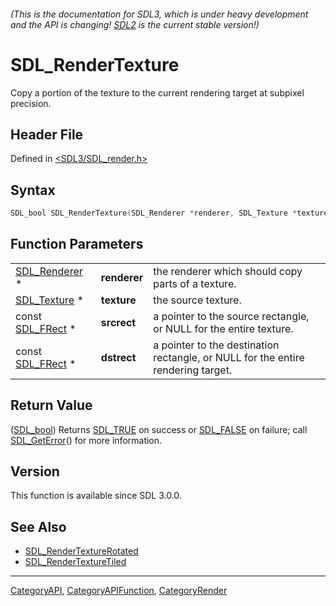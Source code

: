 ###### (This is the documentation for SDL3, which is under heavy development and the API is changing! [SDL2](https://wiki.libsdl.org/SDL2/) is the current stable version!)
# SDL_RenderTexture

Copy a portion of the texture to the current rendering target at subpixel precision.

## Header File

Defined in [<SDL3/SDL_render.h>](https://github.com/libsdl-org/SDL/blob/main/include/SDL3/SDL_render.h)

## Syntax

```c
SDL_bool SDL_RenderTexture(SDL_Renderer *renderer, SDL_Texture *texture, const SDL_FRect *srcrect, const SDL_FRect *dstrect);
```

## Function Parameters

|                                |              |                                                                                  |
| ------------------------------ | ------------ | -------------------------------------------------------------------------------- |
| [SDL_Renderer](SDL_Renderer) * | **renderer** | the renderer which should copy parts of a texture.                               |
| [SDL_Texture](SDL_Texture) *   | **texture**  | the source texture.                                                              |
| const [SDL_FRect](SDL_FRect) * | **srcrect**  | a pointer to the source rectangle, or NULL for the entire texture.               |
| const [SDL_FRect](SDL_FRect) * | **dstrect**  | a pointer to the destination rectangle, or NULL for the entire rendering target. |

## Return Value

([SDL_bool](SDL_bool)) Returns [SDL_TRUE](SDL_TRUE) on success or
[SDL_FALSE](SDL_FALSE) on failure; call [SDL_GetError](SDL_GetError)() for
more information.

## Version

This function is available since SDL 3.0.0.

## See Also

- [SDL_RenderTextureRotated](SDL_RenderTextureRotated)
- [SDL_RenderTextureTiled](SDL_RenderTextureTiled)

----
[CategoryAPI](CategoryAPI), [CategoryAPIFunction](CategoryAPIFunction), [CategoryRender](CategoryRender)

